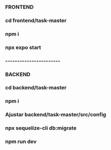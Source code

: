 ### FRONTEND

### cd frontend/task-master

### npm i



### npx expo start

### -----------------------

### BACKEND

### cd backend/task-master

### npm i

### Ajustar backend/task-master/src/config

### npx sequelize-cli db:migrate



### npm run dev
